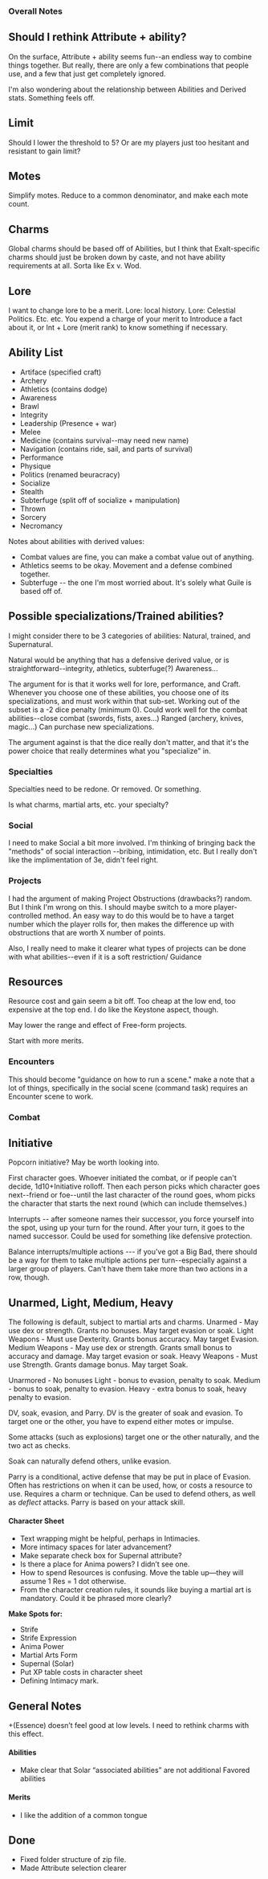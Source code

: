 ### Overall Notes

## Should I rethink Attribute + ability?
On the surface, Attribute + ability seems fun--an endless way to combine things together. But really, there are only a few combinations that people use, and a few that just get completely ignored.

I'm also wondering about the relationship between Abilities and Derived stats. Something feels off.

## Limit
Should I lower the threshold to 5? Or are my players just too hesitant and resistant to gain limit?

## Motes
Simplify motes. Reduce to a common denominator, and make each mote count.

## Charms
Global charms should be based off of Abilities, but I think that Exalt-specific charms should just be broken down by caste, and not have ability requirements at all. Sorta like Ex v. Wod.

## Lore
I want to change lore to be a merit. Lore: local history. Lore: Celestial Politics. Etc. etc.  You expend a charge of your merit to Introduce a fact about it, or Int + Lore (merit rank) to know something if necessary.

## Ability List
* Artiface (specified craft)
* Archery
* Athletics (contains dodge)
* Awareness
* Brawl
* Integrity
* Leadership (Presence + war)
* Melee
* Medicine (contains survival--may need new name)
* Navigation (contains ride, sail, and parts of survival)
* Performance
* Physique
* Politics (renamed beuracracy)
* Socialize
* Stealth
* Subterfuge (split off of socialize + manipulation)
* Thrown
* Sorcery
* Necromancy

Notes about abilities with derived values:
* Combat values are fine, you can make a combat value out of anything.
* Athletics seems to be okay. Movement and a defense combined together.
* Subterfuge -- the one I'm most worried about. It's solely what Guile is based off of.

## Possible specializations/Trained abilities?
I might consider there to be 3 categories of abilities: Natural, trained, and Supernatural.

Natural would be anything that has a defensive derived value, or is straightforward--integrity, athletics, subterfuge(?) Awareness...

The argument for is that it works well for lore, performance, and Craft. Whenever you choose one of these abilities, you choose one of its specializations, and must work within that sub-set. Working out of the subset is a -2 dice penalty (minimum 0).  Could work well for the combat abilities--close combat (swords, fists, axes...) Ranged (archery, knives, magic...)  Can purchase new specializations.

The argument against is that the dice really don't matter, and that it's the power choice that really determines what you "specialize" in.

### Specialties
Specialties need to be redone.  Or removed. Or something.

Is what charms, martial arts, etc. your specialty?


### Social
I need to make Social a bit more involved. I'm thinking of bringing back the "methods" of social interaction --bribing, intimidation, etc. But I really don't like the implimentation of 3e, didn't feel right.

### Projects
I had the argument of making Project Obstructions (drawbacks?) random. But I think I'm wrong on this. I should maybe switch to a more player-controlled method.  An easy way to do this would be to have a target number which the player rolls for, then makes the difference up with obstructions that are worth X number of points.

Also, I really need to make it clearer what types of projects can be done with what abilities--even if it is a soft restriction/ Guidance

## Resources
Resource cost and gain seem a bit off. Too cheap at the low end, too expensive at the top end.  I do like the Keystone aspect, though.

May lower the range and effect of Free-form projects.

Start with more merits.

### Encounters
This should become "guidance on how to run a scene." make a note that a lot of things, specifically in the social scene (command task) requires an Encounter scene to work.

### Combat

## Initiative
Popcorn initiative? May be worth looking into.

First character goes. Whoever initiated the combat, or if people can't decide, 1d10+Initiative rolloff. Then each person picks which character goes next--friend or foe--until the last character of the round goes, whom picks the character that starts the next round (which can include themselves.)

Interrupts -- after someone names their successor, you force yourself into the spot, using up your turn for the round. After your turn, it goes to the named successor. Could be used for something like defensive protection.

Balance interrupts/multiple actions --- if you've got a Big Bad, there should be a way for them to take multiple actions per turn--especially against a larger group of players.  Can't have them take more than two actions in a row, though.


## Unarmed, Light, Medium, Heavy

The following is default, subject to martial arts and charms.
Unarmed - May use dex or strength. Grants no bonuses. May target evasion or soak.
Light Weapons - Must use Dexterity. Grants bonus accuracy. May target Evasion.
Medium Weapons - May use dex or strength. Grants small bonus to accuracy and damage. May target evasion or soak.
Heavy Weapons - Must use Strength. Grants damage bonus. May target Soak.

Unarmored - No bonuses
Light - bonus to evasion, penalty to soak.
Medium - bonus to soak, penalty to evasion.
Heavy - extra bonus to soak, heavy penalty to evasion.


DV, soak, evasion, and Parry.
DV is the greater of soak and evasion. To target one or the other, you have to expend either motes or impulse.

Some attacks (such as explosions) target one or the other naturally, and the two act as checks.

Soak can naturally defend others, unlike evasion.

Parry is a conditional, active defense that may be put in place of Evasion. Often has restrictions on when it can be used, how, or costs a resource to use. Requires a charm or technique. Can be used to defend others, as well as *deflect* attacks. Parry is based on your attack skill.


#### Character Sheet
* Text wrapping might be helpful, perhaps in Intimacies.
* More intimacy spaces for later advancement?
* Make separate check box for Supernal attribute?
* Is there a place for Anima powers? I didn’t see one.
* How to spend Resources is confusing. Move the table up—they will assume 1 Res = 1 dot otherwise.
* From the character creation rules, it sounds like buying a martial art is mandatory. Could it be phrased more clearly?

**Make Spots for:**
* Strife
* Strife Expression
* Anima Power
* Martial Arts Form
* Supernal (Solar)
* Put XP table costs in character sheet
* Defining Intimacy mark.


General Notes
-------------

+(Essence) doesn’t feel good at low levels. I need to rethink charms with this effect.

#### Abilities
* Make clear that Solar “associated abilities” are not additional Favored abilities

#### Merits
* I like the addition of a common tongue


Done
----

* Fixed folder structure of zip file.
* Made Attribute selection clearer